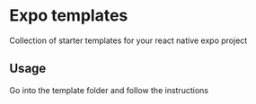# Expo templates

Collection of starter templates for your react native expo project

## Usage

Go into the template folder and follow the instructions
